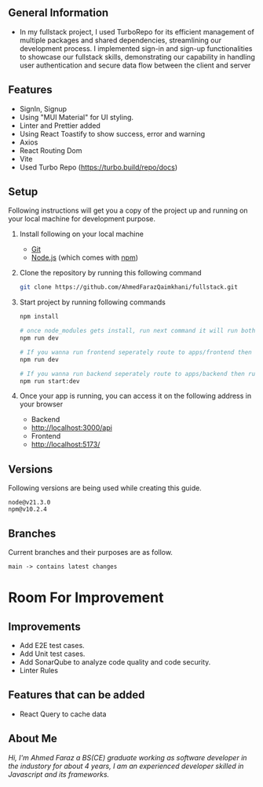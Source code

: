 ## General Information

- In my fullstack project, I used TurboRepo for its efficient management of multiple packages and shared dependencies, streamlining our development process. I implemented sign-in and sign-up functionalities to showcase our fullstack skills, demonstrating our capability in handling user authentication and secure data flow between the client and server

## Features

- SignIn, Signup
- Using "MUI Material" for UI styling.
- Linter and Prettier added
- Using React Toastify to show success, error and warning
- Axios
- React Routing Dom
- Vite
- Used Turbo Repo (https://turbo.build/repo/docs)

## Setup

Following instructions will get you a copy of the project up and running on your local machine for development purpose.

1.  Install following on your local machine
    - [Git](https://git-scm.com)
    - [Node.js](https://nodejs.org/en/download/) (which comes with [npm](http://npmjs.com))
2.  Clone the repository by running this following command
    ```bash
    git clone https://github.com/AhmedFarazQaimkhani/fullstack.git
    ```
3.  Start project by running following commands

    ```bash
    npm install

    # once node_modules gets install, run next command it will run both project because I have used turbo repo
    npm run dev

    # If you wanna run frontend seperately route to apps/frontend then run
    npm run dev

    # If you wanna run backend seperately route to apps/backend then run
    npm run start:dev

    ```

4.  Once your app is running, you can access it on the following address in your browser
    - Backend
    - [http://localhost:3000/api](http://localhost:3000/api)
    - Frontend
    - [http://localhost:5173/](http://localhost:5173/)

## Versions

Following versions are being used while creating this guide.

```
node@v21.3.0
npm@v10.2.4
```

## Branches

Current branches and their purposes are as follow.

```
main -> contains latest changes

```

# Room For Improvement

## Improvements

- Add E2E test cases.
- Add Unit test cases.
- Add SonarQube to analyze code quality and code security.
- Linter Rules

## Features that can be added

- React Query to cache data

## About Me

_Hi, I'm Ahmed Faraz a BS(CE) graduate working as software developer in the industory for about 4 years, I am an experienced developer skilled in Javascript and its frameworks._
